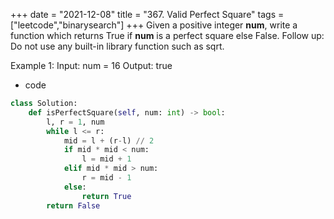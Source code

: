 +++ 
date = "2021-12-08"
title = "367. Valid Perfect Square"
tags = ["leetcode","binarysearch"]
+++
Given a positive integer __num__, write a function which returns True if __num__ is a perfect square else False.
Follow up: Do not use any built-in library function such as sqrt.
 
Example 1:
Input: num = 16 Output: true
- code
```py
class Solution:
    def isPerfectSquare(self, num: int) -> bool:
        l, r = 1, num
        while l <= r:
            mid = l + (r-l) // 2
            if mid * mid < num:
                l = mid + 1
            elif mid * mid > num:
                r = mid - 1
            else:
                return True
        return False
```

